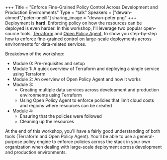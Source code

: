 +++
Title = "Enforce Fine-Grained Policy Control Across Development and Production Environments"
Type = "talk"
Speakers = ["dewan-ahmed","peter-oneill"]
sharing_image = "dewan-peter.png"
+++
Deployment is **hard**. Enforcing policy on how the resources can be deployed is even harder. In this workshop, I'll leverage two popular open-source tools, [Terraform](https://terraform.io/) and [Open Policy Agent](https://www.openpolicyagent.org/), to show you step-by-step how to enforce fine-grained control on large-scale deployments across environments for data-related services.

Breakdown of the workshop:

* Module 0: Pre-requisites and setup
* Module 1: A quick overview of Terraform and deploying a single service using Terraform
* Module 2: An overview of Open Policy Agent and how it works
* Module 3:
  * Creating multiple data services across development and production environments using Terraform
  * Using Open Policy Agent to enforce policies that limit cloud costs and regions where resources can be created
* Module 4:
  * Ensuring that the policies were followed
  * Cleaning up the resources

At the end of this workshop, you'll have a fairly good understanding of both tools (Terraform and Open Policy Agent). You'll be able to use a general-purpose policy engine to enforce policies across the stack in your own organization when dealing with large-scale deployment across development and production environments.
